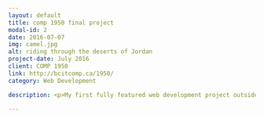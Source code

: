 ```yaml
---
layout: default
title: comp 1950 final project
modal-id: 2
date: 2016-07-07
img: camel.jpg
alt: riding through the deserts of Jordan
project-date: July 2016
client: COMP 1950
link: http://bcitcomp.ca/1950/
category: Web Development

description: <p>My first fully featured web development project outside of work came during the final project of COMP1950.</p><p>The goal of this project was to design an updated version of the existing COMP1950 <a href="http://bcitcomp.ca/1950/">website</a> through a protosite (prototype website).</p><p>I partnered with three other team members from COMP1950 for our proposal. The final project is being hosted in <a target="_blank" href="https://github.com/dwilcox8/COMP1950-Final-Project">Github</a> in order to track changes.</p><p><a target="_blank" href="/comp1950/metasite-index.html"> Demo</a></p>

---
```

